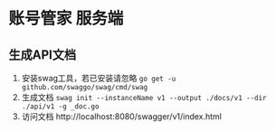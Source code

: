 # 账号管家 服务端


## 生成API文档

1. 安装swag工具，若已安装请忽略
`go get -u github.com/swaggo/swag/cmd/swag`
2. 生成文档 `swag init --instanceName v1 --output ./docs/v1 --dir ./api/v1 -g _doc.go`
3. 访问文档 http://localhost:8080/swagger/v1/index.html